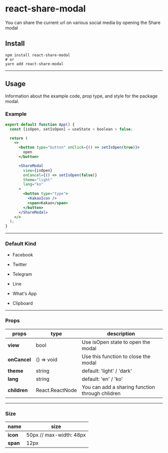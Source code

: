 # <div>

 <h1>react-share-modal</h1>

<p>
You can share the current url on various social media by opening the Share modal
</p>
</div>

## Install

    npm install react-share-modal
    # or
    yarn add react-share-modal

---

## Usage

Information about the example code, prop type, and style for the package modal.

  <source src="https://github.com/deep-hwan/react-share-modal/raw/main/public/modal-video.webm" type="video/webm">

### Example

```jsx
export default function App() {
  const [isOpen, setIsOpen] = useState < boolean > false;

  return (
    <>
      <button type="button" onClick={() => setIsOpen(true)}>
        open
      </button>

      <ShareModal
        view={isOpen}
        onCancel={() => setIsOpen(false)}
        theme="light"
        lang="ko"
      >
        <button type="type">
          <KakaoIcon />
          <span>Kakao</span>
        </button>
      </ShareModal>
    </>
  );
}
```

---

### Default Kind

- Facebook

* Twitter

* Telegram

* Line

* What's App

* Clipboard

---

### Props

| props        | type            | description                                     |
| ------------ | --------------- | ----------------------------------------------- |
| **view**     | bool            | Use isOpen state to open the modal              |
| **onCancel** | () => void      | Use this function to close the modal            |
| **theme**    | string          | default: 'light' / 'dark'                       |
| **lang**     | string          | default: 'en' / 'ko'                            |
| **children** | React.ReactNode | You can add a sharing function through chlidren |

---

### Size

| name     | size                    |
| -------- | ----------------------- |
| **icon** | 50px // max-width: 48px |
| **span** | 12px                    |

